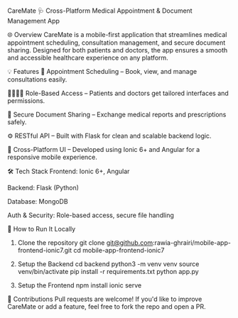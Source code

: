 CareMate 🩺
Cross-Platform Medical Appointment & Document Management App

🌐 Overview
CareMate is a mobile-first application that streamlines medical appointment scheduling, consultation management, and secure document sharing. Designed for both patients and doctors, the app ensures a smooth and accessible healthcare experience on any platform.

💡 Features
📅 Appointment Scheduling – Book, view, and manage consultations easily.

👩‍⚕️👨‍⚕️ Role-Based Access – Patients and doctors get tailored interfaces and permissions.

📄 Secure Document Sharing – Exchange medical reports and prescriptions safely.

⚙️ RESTful API – Built with Flask for clean and scalable backend logic.

📱 Cross-Platform UI – Developed using Ionic 6+ and Angular for a responsive mobile experience.

🛠️ Tech Stack
Frontend: Ionic 6+, Angular

Backend: Flask (Python)

Database: MongoDB

Auth & Security: Role-based access, secure file handling

🚀 How to Run It Locally
1. Clone the repository
git clone git@github.com:rawia-ghrairi/mobile-app-frontend-ionic7.git
cd mobile-app-frontend-ionic7

3. Setup the Backend
cd backend
python3 -m venv venv
source venv/bin/activate
pip install -r requirements.txt
python app.py

4. Setup the Frontend
npm install
ionic serve



🤝 Contributions
Pull requests are welcome! If you'd like to improve CareMate or add a feature, feel free to fork the repo and open a PR.




